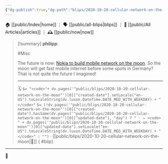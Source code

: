 ```yaml
---
{"dg-publish":true,"dg-path":"blips/2020-10-20-cellular-network-on-the-moon.md","dg-permalink":"2020/10/20/cellular-network-on-the-moon/","permalink":"/2020/10/20/cellular-network-on-the-moon/","title":"philipp @ 2020-10-20"}
---
```



<div class="transclusion internal-embed is-loaded"><div class="markdown-embed">




🏠 [[public/Index\|home]]  ⋮ 🗣️ [[public/all-blips\|blips]] ⋮  📝 [[public/All Articles\|articles]]  ⋮ 🕰️ [[public/now\|now]]


</div></div>


> [!summary] **philipp**:
>
> #Misc
>
> The future is now: [Nokia to build mobile network on the
> moon](https://www.reuters.com/article/nokia-nasa-moon-idUSKBN2741JR). So the
> moon will get fast mobile internet before some spots in Germany? That is not
> quite the future I imagined!
> - - -
>
> 🗓️ `$= "<code>"+ dv.pages('"public/blips/2020-10-20-cellular-network-on-the-moon"')[0]["created-date"].setLocale("en-US").toLocaleString(dv.luxon.DateTime.DATE_MED_WITH_WEEKDAY) + "</code>"` `$= (!dv.pages('"public/blips/2020-10-20-cellular-network-on-the-moon"')[0]["created-date"].hasSame(dv.pages('"public/blips/2020-10-20-cellular-network-on-the-moon"')[0]["updated-date"], "day") ? " · ✏️ <code> " + dv.pages('"public/blips/2020-10-20-cellular-network-on-the-moon"')[0]["updated-date"].setLocale("en-US").toLocaleString(dv.luxon.DateTime.DATE_MED_WITH_WEEKDAY) + "</code>" : "")`  · [[public/blips/2020-10-20-cellular-network-on-the-moon\|🔗]]
{ #blip}


- - -

 👾

